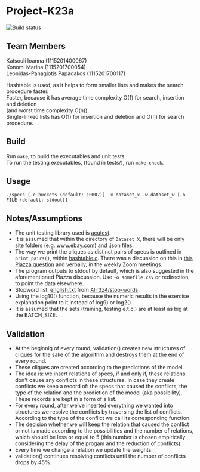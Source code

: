 # Project-K23a
![Build status](https://github.com/joannakats/Project-K23a/workflows/build/badge.svg)

## Team Members
Katsouli Ioanna (1115201400067)<br/>
Konomi Marina (1115201700054)<br/>
Leonidas-Panagiotis Papadakos (1115201700117)<br/>


Hashtable is used, as it helps to form smaller lists and makes the search procedure faster.<br>Faster, because it has average time complexity O(1) for search, insertion and deletion<br/> (and worst time complexity O(n)).<br/>
Single-linked lists has O(1) for insertion and deletion and O(n) for search procedure.

## Build
Run `make`, to build the executables and unit tests<br/>
To run the testing executables, (found in tests/), run `make check`.

## Usage
`./specs [-e buckets (default: 10007)] -x dataset_x -w dataset_w [-o FILE (default: stdout)]`

## Notes/Assumptions
* The unit testing library used is [acutest](https://github.com/mity/acutest).
* It is assumed that within the directory of `Dataset X`, there will be only site folders (e.g. www.ebay.com) and .json files.
* The way we print the cliques as distinct pairs of specs is outlined in `print_pairs()`, within [hashtable.c](./src/hashtable.c). There was a discussion on this in [this Piazza question](https://piazza.com/class/kfduqabor94zw?cid=11) and verbally, in the weekly Zoom meetings.
* The program outputs to stdout by default, which is also suggested in the aforementioned Piazza discussion. Use `-o somefile.csv` or redirection, to point the data elsewhere.
* Stopword list: [english.txt](https://github.com/Alir3z4/stop-words/blob/master/english.txt) from [Alir3z4/stop-words](https://github.com/Alir3z4/stop-words).
* Using the log10() function, because the numeric results in the exercise explanation point to it instead of log9) or log2().
* It is assumed that the sets (training, testing e.t.c.) are at least as big at the BATCH_SIZE.

## Validation
* At the beginnig of every round, validation() creates new structures of cliques for the sake of the algorithm and destroys them at the end of every round.
* These cliques are created according to the predictions of the model.
* The idea is: we insert relations of specs, if and only if, these relations don't cause any conflicts in these structures. In case they create conflicts we keep a record of: the specs that caused the conflicts, the type of the relation and the prediction of the model (aka possibility). These records are kept in a form of a list.
* For every round, after we've inserted everything we wanted into structures we resolve the conflicts by traversing the list of conflicts. According to the type of the conflict we call its corresponding function.
* The decision whether we will keep the relation that caused the conflict or not is made according to the possibilities and the number of relations, which should be less or equal to 5 (this number is chosen empirically considering the delay of the progam and the reduction of conflicts). 
* Every time we change a relation we update the weights.
* validation() continues resolving conflicts until the number of conflicts drops by 45%.
